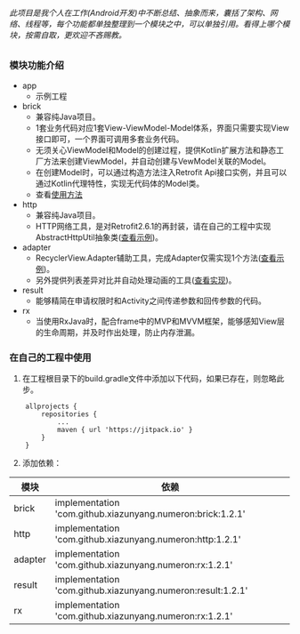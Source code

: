 ###### 此项目是我个人在工作(Android开发)中不断总结、抽象而来，囊括了架构、网络、线程等，每个功能都单独整理到一个模块之中，可以单独引用。看得上哪个模块，按需自取，更欢迎不吝赐教。       

### 模块功能介绍

* app
    * 示例工程
* brick
    * 兼容纯Java项目。
    * 1套业务代码对应1套View-ViewModel-Model体系，界面只需要实现View接口即可，一个界面可调用多套业务代码。
    * 无须关心ViewModel和Model的创建过程，提供Kotlin扩展方法和静态工厂方法来创建ViewModel，并自动创建与VewModel关联的Model。
    * 在创建Model时，可以通过构造方法注入Retrofit Api接口实例，并且可以通过Kotlin代理特性，实现无代码体的Model类。
    * 查看[使用方法](https://blog.csdn.net/xiazunyang/article/details/102470351)
* http
    * 兼容纯Java项目。
    * HTTP网络工具，是对Retrofit2.6.1的再封装，请在自己的工程中实现AbstractHttpUtil抽象类([查看示例](https://github.com/xiazunyang/numeron/blob/master/app/src/main/java/com/numeron/wan/util/Http.kt#L8))。
* adapter
    * RecyclerView.Adapter辅助工具，完成Adapter仅需实现1个方法([查看示例](https://github.com/xiazunyang/numeron/blob/brick/app/src/main/java/com/numeron/wan/activity/MainActivity.kt#L59))。
    * 另外提供列表差异对比并自动处理动画的工具([查看实现](https://github.com/xiazunyang/numeron/blob/master/adapter/src/main/java/com/numeron/adapter/ItemDiffCallback.kt))。
* result
    * 能够精简在申请权限时和Activity之间传递参数和回传参数的代码。
* rx
    * 当使用RxJava时，配合frame中的MVP和MVVM框架，能够感知View层的生命周期，并及时作出处理，防止内存泄漏。
    
    
### 在自己的工程中使用

1. 在工程根目录下的build.gradle文件中添加以下代码，如果已存在，则忽略此步。

```
    allprojects {
        repositories {
            ...
            maven { url 'https://jitpack.io' }
        }
    }
```

2. 添加依赖：

模块 | 依赖
---|---
brick | implementation 'com.github.xiazunyang.numeron:brick:1.2.1'
http | implementation 'com.github.xiazunyang.numeron:http:1.2.1'
adapter | implementation 'com.github.xiazunyang.numeron:rx:1.2.1'
result | implementation 'com.github.xiazunyang.numeron:result:1.2.1'
rx | implementation 'com.github.xiazunyang.numeron:rx:1.2.1'